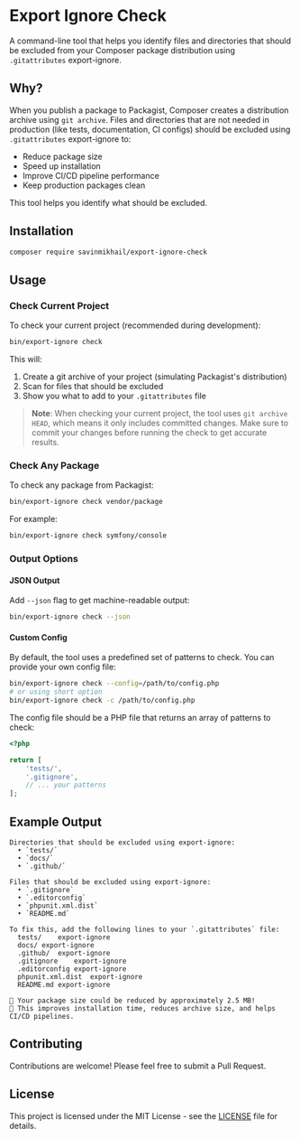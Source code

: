# Export Ignore Check

A command-line tool that helps you identify files and directories that should be excluded from your Composer package distribution using `.gitattributes` export-ignore.

## Why?

When you publish a package to Packagist, Composer creates a distribution archive using `git archive`. Files and directories that are not needed in production (like tests, documentation, CI configs) should be excluded using `.gitattributes` export-ignore to:

- Reduce package size
- Speed up installation
- Improve CI/CD pipeline performance
- Keep production packages clean

This tool helps you identify what should be excluded.

## Installation

```bash
composer require savinmikhail/export-ignore-check
```

## Usage

### Check Current Project

To check your current project (recommended during development):

```bash
bin/export-ignore check
```

This will:
1. Create a git archive of your project (simulating Packagist's distribution)
2. Scan for files that should be excluded
3. Show you what to add to your `.gitattributes` file

> **Note**: When checking your current project, the tool uses `git archive HEAD`, which means it only includes committed changes. Make sure to commit your changes before running the check to get accurate results.

### Check Any Package

To check any package from Packagist:

```bash
bin/export-ignore check vendor/package
```

For example:
```bash
bin/export-ignore check symfony/console
```

### Output Options

#### JSON Output

Add `--json` flag to get machine-readable output:

```bash
bin/export-ignore check --json
```

#### Custom Config

By default, the tool uses a predefined set of patterns to check. You can provide your own config file:

```bash
bin/export-ignore check --config=/path/to/config.php
# or using short option
bin/export-ignore check -c /path/to/config.php
```

The config file should be a PHP file that returns an array of patterns to check:

```php
<?php

return [
    'tests/',
    '.gitignore',
    // ... your patterns
];
```

## Example Output

```
Directories that should be excluded using export-ignore:
  • `tests/`
  • `docs/`
  • `.github/`

Files that should be excluded using export-ignore:
  • `.gitignore`
  • `.editorconfig`
  • `phpunit.xml.dist`
  • `README.md`

To fix this, add the following lines to your `.gitattributes` file:
  tests/	export-ignore
  docs/	export-ignore
  .github/	export-ignore
  .gitignore	export-ignore
  .editorconfig	export-ignore
  phpunit.xml.dist	export-ignore
  README.md	export-ignore

🌿 Your package size could be reduced by approximately 2.5 MB!
🚀 This improves installation time, reduces archive size, and helps CI/CD pipelines.
```

## Contributing

Contributions are welcome! Please feel free to submit a Pull Request.

## License

This project is licensed under the MIT License - see the [LICENSE](LICENSE) file for details.
